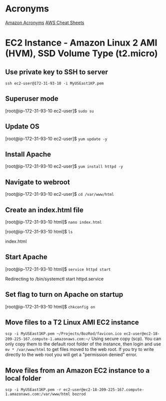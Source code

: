 # Acronyms
[Amazon Acronyms](https://geekflare.com/aws-related-acronyms/)
[AWS Cheat Sheets](http://jayendrapatil.com/aws-certification-exam-cheat-sheet/)


# EC2 Instance - Amazon Linux 2 AMI (HVM), SSD Volume Type (t2.micro)
## Use private key to SSH to server
`ssh ec2-user@172-31-93-10 -i MyUSEast1KP.pem` 
## Superuser mode
[root@ip-172-31-93-10 ec2-user]$ `sudo su`
## Update OS
[root@ip-172-31-93-10 ec2-user]$ `yum update -y`  
## Install Apache                                                                                                           
[root@ip-172-31-93-10 ec2-user]$ `yum install httpd -y`
## Navigate to webroot
[root@ip-172-31-93-10 ec2-user]$ `cd /var/www/html`
## Create an index.html file
[root@ip-172-31-93-10 html]$ `nano index.html`

[root@ip-172-31-93-10 html]$ `ls`

index.html
## Start Apache
[root@ip-172-31-93-10 html]$ `service httpd start`

Redirecting to /bin/systemctl start httpd.service
## Set flag to turn on Apache on startup
[root@ip-172-31-93-10 html]$ `chkconfig on`

## Move files to a T2 Linux AMI EC2 instance
`scp -i MyUSEast1KP.pem ~/Projects/BozRod/favicon.ico ec2-user@ec2-18-209-225-167.compute-1.amazonaws.com:~/`
Using secure copy (scp). You can only copy them to the default root folder of the instance, then login and use `mv * /var/www/html` to get files moved to the web root. If you try to write directly to the web root you will get a "permission denied" error.

## Move files from an Amazon EC2 instance to a local folder
`scp -i MyUSEast1KP.pem -r ec2-user@ec2-18-209-225-167.compute-1.amazonaws.com:/var/www/html bozrod`
